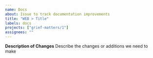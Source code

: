 ```yaml
---
name: Docs
about: Issue to track documentation improvements
title: "WEB > Title"
labels: docs
projects: ["grief-matters/1"]
assignees: ""
---
```


**Description of Changes**
Describe the changes or additions we need to make
